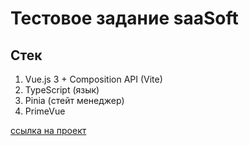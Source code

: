 # Тестовое задание saaSoft


## Стек
1. Vue.js 3 + Composition API (Vite)
2. TypeScript (язык)
3. Pinia (стейт менеджер)
4. PrimeVue

[ссылка на проект](https://saa-soft.vercel.app/)